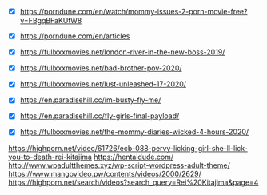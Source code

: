 -[x] https://porndune.com/en/watch/mommy-issues-2-porn-movie-free?v=FBgqBFaKUtW8

-[x] https://porndune.com/en/articles

-[x] https://fullxxxmovies.net/london-river-in-the-new-boss-2019/

-[x] https://fullxxxmovies.net/bad-brother-pov-2020/

-[x] https://fullxxxmovies.net/lust-unleashed-17-2020/

-[x] https://en.paradisehill.cc/im-busty-fly-me/

-[x] https://en.paradisehill.cc/fly-girls-final-payload/

-[x] https://fullxxxmovies.net/the-mommy-diaries-wicked-4-hours-2020/



https://highporn.net/video/61726/ecb-088-pervy-licking-girl-she-ll-lick-you-to-death-rei-kitajima
https://hentaidude.com/
http://www.wpadultthemes.xyz/wp-script-wordpress-adult-theme/
https://www.mangovideo.pw/contents/videos/2000/2629/
https://highporn.net/search/videos?search_query=Rei%20Kitajima&page=4
